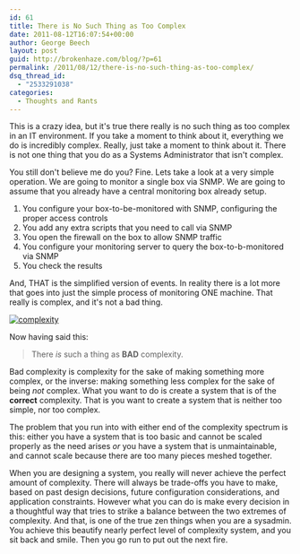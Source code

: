 ```yaml
---
id: 61
title: There is No Such Thing as Too Complex
date: 2011-08-12T16:07:54+00:00
author: George Beech
layout: post
guid: http://brokenhaze.com/blog/?p=61
permalink: /2011/08/12/there-is-no-such-thing-as-too-complex/
dsq_thread_id:
  - "2533291038"
categories:
  - Thoughts and Rants
---
```

This is a crazy idea, but it's true there really is no such thing as too complex in an IT environment. If you take a moment to think about it, everything we do is incredibly complex. Really, just take a moment to think about it. There is not one thing that you do as a Systems Administrator that isn't complex.
<!--more-->
You still don't believe me do you? Fine. Lets take a look at a very simple operation. We are going to monitor a single box via SNMP. We are going to assume that you already have a central monitoring box already setup.

1. You configure your box-to-be-monitored with SNMP, configuring the proper access controls
2. You add any extra scripts that you need to call via SNMP
3. You open the firewall on the box to allow SNMP traffic
4. You configure your monitoring server to query the box-to-b-monitored via SNMP
5. You check the results

And, THAT is the simplified version of events. In reality there is a lot more that goes into just the simple process of monitoring ONE machine. That really is complex, and it's not a bad thing.

[![](http://brokenhaze.dreamhosters.com/blog/wp-content/uploads/2011/08/complexity-300x225.jpg "complexity")](http://brokenhaze.dreamhosters.com/blog/wp-content/uploads/2011/08/complexity.jpg)

Now having said this:

> There _is_ such a thing as **BAD** complexity.

Bad complexity is complexity for the sake of making something more complex, or the inverse: making something less complex for the sake of being _not_ complex. What you want to do is create a system that is of the **correct** complexity. That is you want to create a system that is neither too simple, nor too complex.

The problem that you run into with either end of the complexity spectrum is this: either you have a system that is too basic and cannot be scaled properly as the need arises _or_ you have a system that is unmaintainable, and cannot scale because there are too many pieces meshed together.

When you are designing a system, you really will never achieve the perfect amount of complexity. There will always be trade-offs you have to make, based on past design decisions, future configuration considerations, and application constraints. However what you can do is make every decision in a thoughtful way that tries to strike a balance between the two extremes of complexity. And that, is one of the true zen things when you are a sysadmin. You achieve this beautify nearly perfect level of complexity system, and you sit back and smile. Then you go run to put out the next fire.